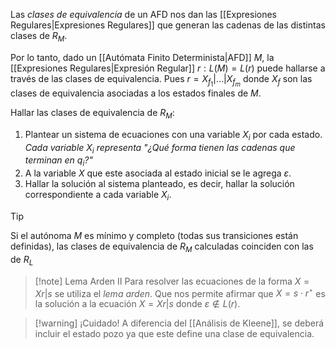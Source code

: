 Las *clases de equivalencia* de un AFD nos dan las [[Expresiones Regulares|Expresiones Regulares]] que generan las cadenas de las distintas clases de $R_M$.

Por lo tanto, dado un [[Autómata Finito Determinista|AFD]] $M$, la [[Expresiones Regulares|Expresión Regular]] $r : L(M) = L(r)$ puede hallarse a través de las clases de equivalencia. Pues $r=X_{f_1}|...|X_{f_m}$ donde $X_f$ son las clases de equivalencia asociadas a los estados finales de $M$.

Hallar las clases de equivalencia de $R_M$:
1. Plantear un sistema de ecuaciones con una variable $X_i$ por cada estado. *Cada variable $X_i$ representa "¿Qué forma tienen las cadenas que terminan en $q_i$?"*
2. A la variable $X$ que este asociada al estado inicial se le agrega $\varepsilon$.
3. Hallar la solución al sistema planteado, es decir, hallar la solución correspondiente a cada variable $X_i$.

>[!tip] 
Si el autónoma $M$ es mínimo y completo (todas sus transiciones están definidas), las clases de equivalencia de $R_M$ calculadas coinciden con las de $R_L$

>[!note] Lema Arden II
>Para resolver las ecuaciones de la forma $X=Xr|s$ se utiliza el *lema arden*. Que nos permite afirmar que $X=s \cdot r^\star$ es la solución a la ecuación $X=Xr|s$ donde $\varepsilon \notin L(r)$.

>[!warning] ¡Cuidado!
 A diferencia del [[Análisis de Kleene]], se deberá incluir el estado pozo ya que este define una clase de equivalencia.